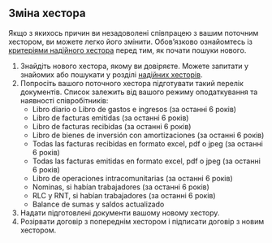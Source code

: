 ## Зміна хестора

Якщо з якихось причин ви незадоволені співпрацею з вашим поточним хестором, ви можете легко його змінити.
Обов’язково ознайомтесь із [критеріями надійного хестора](#критерії-надійного-хестора) перед тим, як почати пошуки
нового.

1. Знайдіть нового хестора, якому ви довіряєте. Можете запитати у знайомих або пошукати у
   розділі [надійних хесторів](#надійні-хестори).
2. Попросіть вашого поточного хестора підготувати такий перелік документів. Список залежить від вашого режиму
   оподаткування та наявності співробітників:
    - Libro diario o Libro de gastos e ingresos (за останні 6 років)
    - Libro de facturas emitidas (за останні 6 років)
    - Libro de facturas recibidas (за останні 6 років)
    - Libro de bienes de inversión con amortizaciones (за останні 6 років)
    - Todas las facturas recibidas en formato excel, pdf o jpeg (за останні 6 років)
    - Todas las facturas emitidas en formato excel, pdf o jpeg (за останні 6 років)
    - Libro de operaciones intracomunitarias (за останні 6 років)
    - Nominas, si habían trabajadores (за останні 6 років)
    - RLC y RNT, si habían trabajadores (за останні 6 років)
    - Balance de sumas y saldos actualizado
3. Надати підготовлені документи вашому новому хестору.
4. Розірвати договір з попереднім хестором і підписати договір з новим хестором.
